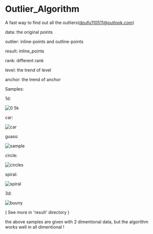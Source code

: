 # Outlier_Algorithm
A fast way to find out all the outliers(doufu110511@outlook.com)

data: the original points


outlier: inline-points and outline-points


result: inline_points


rank: different rank


level: the trend of level


anchor: the trend of anchor


Samples:


1d:

![0 5k](https://user-images.githubusercontent.com/31699390/164234114-1e5ba9f4-cfd4-4c48-970a-89e6a5b06303.png)

car:

![car](https://user-images.githubusercontent.com/31699390/164234710-580d5fc4-e428-4418-af86-aad3fcb379a7.png)

guass:

![sample](https://user-images.githubusercontent.com/31699390/164234773-adb831cb-9925-4ec9-9074-031cbe8cd50a.png)

circle:

![circles](https://user-images.githubusercontent.com/31699390/164234952-395d4b3d-8249-4130-b937-3e8a47b6506f.png)

spiral:

![spiral](https://user-images.githubusercontent.com/31699390/164235029-c308860c-318f-42b5-bb48-4690973b10e7.png)

3d:

![buuny](https://user-images.githubusercontent.com/31699390/164235599-3aa68a67-716b-4492-ad63-288754a2669b.png)


( See more in 'result' directory )


the above samples are given with 2 dimentional data, but the algorithm works well in all dimentional ! 
